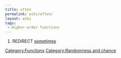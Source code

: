 ```yaml
---
title: often
permalink: wiki/often/
layout: wiki
tags:
 - Higher-order functions
---
```


1.  REDIRECT [sometimes](sometimes "wikilink")

[Category:Functions](/wiki/Category:Functions "wikilink") [Category:Randomness
and chance](/wiki/Category:Randomness_and_chance "wikilink")
